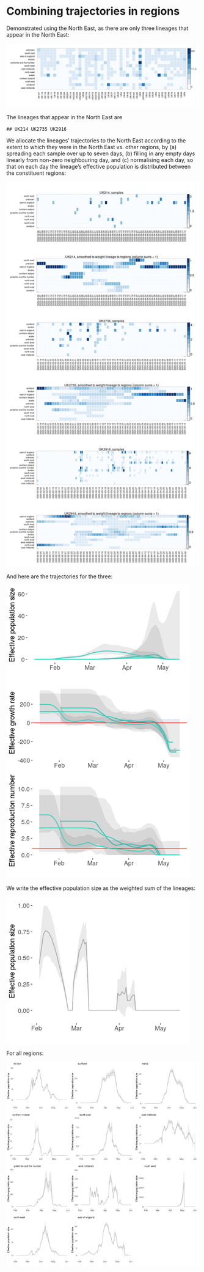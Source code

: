 Combining trajectories in regions
================

Demonstrated using the North East, as there are only three lineages that
appear in the North East:

![](README_files/figure-gfm/plot%20lineages-1.png)<!-- -->

The lineages that appear in the North East are

    ## UK214 UK2735 UK2916

We allocate the lineages’ trajectories to the North East according to
the extent to which they were in the North East vs. other regions, by
(a) spreading each sample over up to seven days, (b) filling in any
empty days linearly from non-zero neighbouring day, and (c) normalising
each day, so that on each day the lineage’s effective population is
distributed between the constituent regions:

![](README_files/figure-gfm/plot%20inputs-1.png)<!-- -->

And here are the trajectories for the three:

![](README_files/figure-gfm/plot%20traj-1.png)<!-- -->

We write the effective population size as the weighted sum of the
lineages:

![](README_files/figure-gfm/Ne-1.png)<!-- -->

For all regions:

![](README_files/figure-gfm/plot%20all%20regions-1.png)<!-- -->
